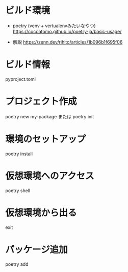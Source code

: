 # ビルド環境
- poetry (venv + vertualenvみたいなやつ)
https://cocoatomo.github.io/poetry-ja/basic-usage/

- 解説
https://zenn.dev/rihito/articles/1b096b1f695f06

# ビルド情報
pyproject.toml

# プロジェクト作成
poetry new my-package
または
poetry init

# 環境のセットアップ
poetry install

# 仮想環境へのアクセス
poetry shell

# 仮想環境から出る
exit

# パッケージ追加
poetry add <package-name>
